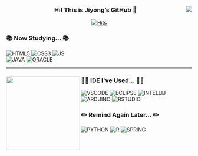 <!--
> https://eunhee-programming.tistory.com/244<br>
> https://zzsza.github.io/development/2020/07/10/make-github-profile-readme/<br>
> https://hulrud.tistory.com/3<br>
> https://whkakrkr.tistory.com/entry/Github-Readme-%EA%BE%B8%EB%AF%B8%EA%B8%B0-%EC%B4%9D%EC%A0%95%EB%A6%AC-%F0%9F%8E%A8
![BOOTSTRAP](https://img.shields.io/badge/Bootstrap-563D7C?style=for-the-badge&logo=bootstrap&logoColor=white)
![JUPYTER](https://img.shields.io/badge/Made%20with-Jupyter-orange?style=for-the-badge&logo=Jupyter)
![GOOGLECOLAB](https://img.shields.io/badge/Colab-F9AB00?style=for-the-badge&logo=googlecolab&color=525252)
![SUBLIME TEXT](https://img.shields.io/badge/sublime_text-%23575757.svg?&style=for-the-badge&logo=sublime-text&logoColor=important)
-->
<div align="center">
  <img align="right" src="https://github-readme-stats.vercel.app/api?username=98jiyong&show_icons=true&theme=vue">
  
  ### Hi! This is Jiyong’s GitHub 👋
  [![Hits](https://hits.seeyoufarm.com/api/count/incr/badge.svg?url=https%3A%2F%2Fgithub.com%2F98jiyong&count_bg=%2379C83D&title_bg=%23555555&icon=github.svg&icon_color=%23E7E7E7&title=visit&edge_flat=false)](https://hits.seeyoufarm.com)

  <div align ="left">
  
  ### 📚 Now Studying... 📚
    
  ![HTML5](https://img.shields.io/badge/HTML5-E34F26?style=for-the-badge&logo=html5&logoColor=white)
  ![CSS3](https://img.shields.io/badge/CSS3-1572B6?style=for-the-badge&logo=css3&logoColor=white)
  ![JS](https://img.shields.io/badge/JavaScript-F7DF1E?style=for-the-badge&logo=JavaScript&logoColor=white)<br>
  ![JAVA](https://img.shields.io/badge/Java-ED8B00?style=for-the-badge&logo=openjdk&logoColor=white)
  ![ORACLE](https://img.shields.io/badge/Oracle-F80000?style=for-the-badge&logo=Oracle&logoColor=white)

  </div>
  
</div>

---

<div>
  
  <img align="left" height="200px" src="https://github-readme-stats.vercel.app/api/top-langs/?username=98jiyong&layout=compact&theme=vue">
  
  ### 👩‍💻 IDE I've Used... 👩‍💻
  ![VSCODE](https://img.shields.io/badge/Visual_Studio_Code-0078D4?style=for-the-badge&logo=visual%20studio%20code&logoColor=white)
  ![ECLIPSE](https://img.shields.io/badge/Eclipse-2C2255?style=for-the-badge&logo=eclipse&logoColor=white)
  ![INTELLIJ](https://img.shields.io/badge/IntelliJ_IDEA-000000.svg?style=for-the-badge&logo=intellij-idea&logoColor=white)
  ![ARDUINO](https://img.shields.io/badge/Arduino_IDE-00979D?style=for-the-badge&logo=arduino&logoColor=white)
  ![RSTUDIO](https://img.shields.io/badge/RStudio-75AADB?style=for-the-badge&logo=RStudio&logoColor=white)


  ### ✏️ Remind Again Later... ✏️
  ![PYTHON](https://img.shields.io/badge/Python-14354C?style=for-the-badge&logo=python&logoColor=white)
  ![R](https://img.shields.io/badge/R-276DC3?style=for-the-badge&logo=r&logoColor=white)
  ![SPRING](https://img.shields.io/badge/Spring-6DB33F?style=for-the-badge&logo=spring&logoColor=white)
  
</div>


<!--
[![GitHub Streak](https://streak-stats.demolab.com?user=98jiyong&theme=vue)](https://git.io/streak-stats)
-->



<div align=center>
<!--
[![Tech Blog Badge](http://img.shields.io/badge/-Tech%20blog-black?style=flat-square&logo=github&link=https://zzsza.github.io/)](https://zzsza.github.io/) 
[![Linkedin Badge](https://img.shields.io/badge/-LinkedIn-blue?style=flat-square&logo=Linkedin&logoColor=white&link=https://www.linkedin.com/in/seong-yun-byeon-8183a8113/)](https://www.linkedin.com/in/seong-yun-byeon-8183a8113/) 
[![Youtube Badge](https://img.shields.io/badge/Youtube-ff0000?style=flat-square&logo=youtube&link=https://www.youtube.com/c/kyleschool)](https://www.youtube.com/c/kyleschool) 
[![Facebook Badge](https://img.shields.io/badge/-Facebook-1877f2?style=flat-square&logo=facebook&logoColor=white&link=https://www.facebook.com/zzsza)](https://www.facebook.com/zzsza) 
[![Instagram Badge](https://img.shields.io/badge/-Instagram-dd2a7b?style=flat-square&logo=instagram&logoColor=white&link=https://www.instagram.com/data.scientist/)](https://www.instagram.com/data.scientist/) 
[![Gmail Badge](https://img.shields.io/badge/-Gmail-d14836?style=flat-square&logo=Gmail&logoColor=white&link=mailto:snugyun01@gmail.com)](mailto:snugyun01@gmail.com)
-->
</div>
<!--
<a href="https://github.com/devxb/gitanimals">
<img
  src="https://render.gitanimals.org/farms/98jiyong"
  width="600"
  height="300"
/>
</a>
-->

<!--
**98jiyong/98jiyong** is a ✨ _special_ ✨ repository because its `README.md` (this file) appears on your GitHub profile.

Here are some ideas to get you started:

- 🔭 I’m currently working on ...
- 🌱 I’m currently learning ...
- 👯 I’m looking to collaborate on ...
- 🤔 I’m looking for help with ...
- 💬 Ask me about ...
- 📫 How to reach me: ...
- 😄 Pronouns: ...
- ⚡ Fun fact: ...
-->
